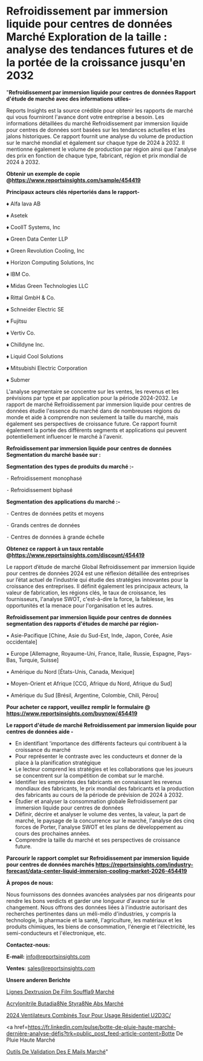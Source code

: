 # Refroidissement par immersion liquide pour centres de données Marché Exploration de la taille : analyse des tendances futures et de la portée de la croissance jusqu'en 2032

"<strong>Refroidissement par immersion liquide pour centres de données Rapport d'étude de marché avec des informations utiles-</strong>

Reports Insights est la source crédible pour obtenir les rapports de marché qui vous fourniront l'avance dont votre entreprise a besoin. Les informations détaillées du marché Refroidissement par immersion liquide pour centres de données sont basées sur les tendances actuelles et les jalons historiques. Ce rapport fournit une analyse du volume de production sur le marché mondial et également sur chaque type de 2024 à 2032. Il mentionne également le volume de production par région ainsi que l'analyse des prix en fonction de chaque type, fabricant, région et prix mondial de 2024 à 2032.

<strong><b>Obtenir un exemple de copie @</b></strong><a href=https://www.reportsinsights.com/sample/454419><strong><b>https://www.reportsinsights.com/sample/454419</b></strong></a>

<b>Principaux acteurs clés répertoriés dans le rapport-</b>

<b> </b>♦ Alfa lava AB

♦ Asetek

♦ CoolIT Systems, Inc

♦ Green Data Center LLP

♦ Green Revolution Cooling, Inc

♦ Horizon Computing Solutions, Inc

♦ IBM Co.

♦ Midas Green Technologies LLC

♦ Rittal GmbH & Co.

♦ Schneider Electric SE

♦ Fujitsu

♦ Vertiv Co.

♦ Chilldyne Inc.

♦ Liquid Cool Solutions

♦ Mitsubishi Electric Corporation

♦ Submer

L'analyse segmentaire se concentre sur les ventes, les revenus et les prévisions par type et par application pour la période 2024-2032. Le rapport de marché Refroidissement par immersion liquide pour centres de données étudie l'essence du marché dans de nombreuses régions du monde et aide à comprendre non seulement la taille du marché, mais également ses perspectives de croissance future. Ce rapport fournit également la portée des différents segments et applications qui peuvent potentiellement influencer le marché à l'avenir.

<strong>Refroidissement par immersion liquide pour centres de données Segmentation du marché basée sur :</strong>

<strong>Segmentation des types de produits du marché :-</strong>

⁃ Refroidissement monophasé

⁃ Refroidissement biphasé

<strong>Segmentation des applications du marché :-</strong>

⁃ Centres de données petits et moyens

⁃ Grands centres de données

⁃ Centres de données à grande échelle

<strong><b>Obtenez ce rapport à un taux rentable @</b></strong><a href=https://www.reportsinsights.com/discount/454419><strong><b>https://www.reportsinsights.com/discount/454419</b></strong></a>

Le rapport d’étude de marché Global Refroidissement par immersion liquide pour centres de données 2024 est une réflexion détaillée des entreprises sur l’état actuel de l’industrie qui étudie des stratégies innovantes pour la croissance des entreprises. Il définit également les principaux acteurs, la valeur de fabrication, les régions clés, le taux de croissance, les fournisseurs, l'analyse SWOT, c'est-à-dire la force, la faiblesse, les opportunités et la menace pour l'organisation et les autres.

<strong>Refroidissement par immersion liquide pour centres de données segmentation des rapports d'études de marché par région-</strong>

• Asie-Pacifique [Chine, Asie du Sud-Est, Inde, Japon, Corée, Asie occidentale]

• Europe [Allemagne, Royaume-Uni, France, Italie, Russie, Espagne, Pays-Bas, Turquie, Suisse]

• Amérique du Nord [États-Unis, Canada, Mexique]

• Moyen-Orient et Afrique [CCG, Afrique du Nord, Afrique du Sud]

• Amérique du Sud [Brésil, Argentine, Colombie, Chili, Pérou]

<strong>Pour acheter ce rapport, veuillez remplir le formulaire @   <a href=https://www.reportsinsights.com/buynow/454419>https://www.reportsinsights.com/buynow/454419</a></strong>

<strong>Le rapport d'étude de marché Refroidissement par immersion liquide pour centres de données aide -</strong>
<ul>
  <li>En identifiant 'importance des différents facteurs qui contribuent à la croissance du marché</li>
  <li>Pour représenter le contraste avec les conducteurs et donner de la place à la planification stratégique</li>
  <li>Le lecteur comprend les stratégies et les collaborations que les joueurs se concentrent sur la compétition de combat sur le marché.</li>
  <li>Identifier les empreintes des fabricants en connaissant les revenus mondiaux des fabricants, le prix mondial des fabricants et la production des fabricants au cours de la période de prévision de 2024 à 2032.</li>
  <li>Étudier et analyser la consommation globale Refroidissement par immersion liquide pour centres de données</li>
  <li>Définir, décrire et analyser le volume des ventes, la valeur, la part de marché, le paysage de la concurrence sur le marché, l'analyse des cinq forces de Porter, l'analyse SWOT et les plans de développement au cours des prochaines années.</li>
  <li>Comprendre la taille du marché et ses perspectives de croissance future.</li>
</ul>

<strong>Parcourir le rapport complet sur Refroidissement par immersion liquide pour centres de données marchés <a href=https://reportsinsights.com/industry-forecast/data-center-liquid-immersion-cooling-market-2026-454419>https://reportsinsights.com/industry-forecast/data-center-liquid-immersion-cooling-market-2026-454419</a></strong>

<strong>À propos de nous:</strong>

Nous fournissons des données avancées analysées par nos dirigeants pour rendre les bons verdicts et garder une longueur d'avance sur le changement. Nous offrons des données liées à l'industrie autorisant des recherches pertinentes dans un méli-mélo d'industries, y compris la technologie, la pharmacie et la santé, l'agriculture, les matériaux et les produits chimiques, les biens de consommation, l'énergie et l'électricité, les semi-conducteurs et l'électronique, etc.

<strong>Contactez-nous:</strong>

<strong>E-mail:</strong> <a href=mailto:info@reportsinsights.com>info@reportsinsights.com</a>

<strong>Ventes</strong>: <a href=mailto:sales@reportsinsights.com>sales@reportsinsights.com</a>

<strong>Unsere anderen Berichte</strong>

<a href=https://www.linkedin.com/pulse/lignes-dextrusion-de-film-souffl%C3%A9-march%C3%A9-rapport-bs7pf/>Lignes Dextrusion De Film Souffla9 Marché</a>

<a href=https://www.linkedin.com/pulse/acrylonitrile-butadi%C3%A8ne-styr%C3%A8ne-abs-march%C3%A9-uz1pc/>Acrylonitrile Butadia8Ne Styra8Ne Abs Marché</a>

<a href=https://www.linkedin.com/pulse/2024-ventilateurs-combinés-tour-pour-usage-résidentiel-u2d3c/>2024 Ventilateurs Combinés Tour Pour Usage Résidentiel U2D3C/</a>

<a href=https://fr.linkedin.com/pulse/botte-de-pluie-haute-marché-dernière-analyse-défis?trk=public_post_feed-article-content>Botte De Pluie Haute Marché</a>

<a href=https://www.linkedin.com/pulse/outils-de-validation-des-e-mails-march%C3%A9-informations-eogxf/>Outils De Validation Des E Mails Marché</a>"
